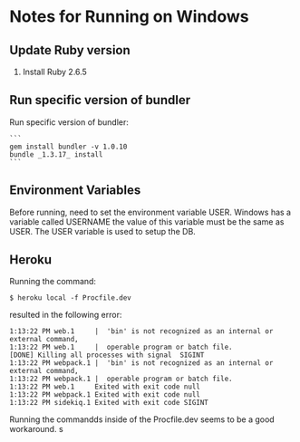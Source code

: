 # Notes for Running on Windows 

## Update Ruby version
1. Install Ruby 2.6.5

## Run specific version of bundler

Run specific version of bundler:

	```
	gem install bundler -v 1.0.10
	bundle _1.3.17_ install
	```
## Environment Variables
Before running, need to set the environment variable USER. Windows has a variable called USERNAME the value of this variable must be the same as USER. The USER variable is used to setup the DB.

## Heroku
Running the command: 
```
$ heroku local -f Procfile.dev
```
resulted in the following error:

```
1:13:22 PM web.1     |  'bin' is not recognized as an internal or external command,
1:13:22 PM web.1     |  operable program or batch file.
[DONE] Killing all processes with signal  SIGINT
1:13:22 PM webpack.1 |  'bin' is not recognized as an internal or external command,
1:13:22 PM webpack.1 |  operable program or batch file.
1:13:22 PM web.1     Exited with exit code null
1:13:22 PM webpack.1 Exited with exit code null
1:13:22 PM sidekiq.1 Exited with exit code SIGINT
```

Running the commandds inside of the Procfile.dev seems to be a good workaround. s

